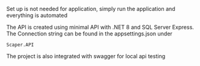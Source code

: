 Set up is not needed for application, simply run the application and everything is automated

The API is created using minimal API with .NET 8 and SQL Server Express. The Connection string can be found in the appsettings.json under

```barn
Scaper.API
```

The project is also integrated with swagger for local api testing
